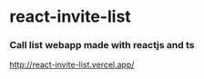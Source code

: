 # react-invite-list
### Call list webapp made with reactjs and ts
http://react-invite-list.vercel.app/
